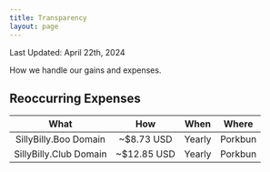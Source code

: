 ```yaml
---
title: Transparency
layout: page
---
```


Last Updated: April 22th, 2024

How we handle our gains and expenses.

## Reoccurring Expenses

| What | How | When | Where |
|:-:|:-:|:-:|:-:|
| SillyBilly.Boo Domain | ~$8.73 USD | Yearly | Porkbun |
| SillyBilly.Club Domain | ~$12.85 USD | Yearly | Porkbun |
